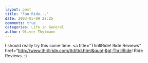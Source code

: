 ```yaml
---
layout: post
title: "Fun Ride..."
date: 2003-05-09 22:25
comments: true
categories: Life in General
author: Oliver Thylmann
---
```



I should really try this some time: &lt;a title=&quot;ThrillRide! Ride Reviews&quot; href=&quot;http://www.thrillride.com/ttd/ttd.html&quot;&gt;ThrillRide! Ride Reviews. :)


